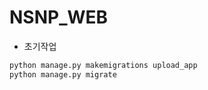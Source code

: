 # NSNP_WEB

* 초기작업
```python
python manage.py makemigrations upload_app
python manage.py migrate
```
